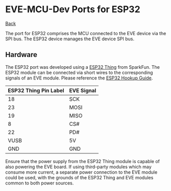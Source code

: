 # EVE-MCU-Dev Ports for ESP32

[Back](../README.md)

The port for ESP32 comprises the MCU connected to the EVE device via the SPI bus. The ESP32 device manages the EVE device SPI bus. 

## Hardware

The ESP32 port was developed using a [ESP32 Thing](https://www.sparkfun.com/products/13907) from SparkFun. The ESP32 module can be connected via short wires to the corresponding signals of an EVE module. Please reference the [ESP32 Hookup Guide](https://learn.sparkfun.com/tutorials/esp32-thing-hookup-guide).

| ESP32 Thing Pin Label | EVE Signal |
| --- | --- |
| 18 | SCK |
| 23 | MOSI |
| 19 | MISO |
| 8 | CS# |
| 22 | PD# |
| VUSB | 5V |
| GND | GND |

Ensure that the power supply from the ESP32 Thing module is capable of also powering the EVE board. If using third-party modules which may consume more current, a separate power connection to the EVE module could be used, with the grounds of the ESP32 Thing and EVE modules common to both power sources.
